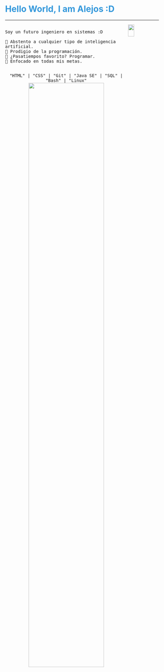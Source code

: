 # <span style="color: #3498db">Hello World, I am Alejos :D</span>
---
<p>
  <img src="https://fiverr-res.cloudinary.com/images/t_main1,q_auto,f_auto,q_auto,f_auto/v1/attachments/delivery/asset/1f0a5a9eb2c8e4dcc3dcbda199bc0bc4-1586630938/goku%20black/make-a-pixel-art-gif.gif" align="right" width="20%" height="10%"/>
  <samp>
    <br>Soy un futuro ingeniero en sistemas :D
    <br>
    <br>🔹 Abstento a cualquier tipo de inteligencia artificial.
    <br>🔹 Prodigio de la programación.
    <br>🔹 ¿Pasatiempos favorito? Programar.
    <br>🔹 Enfocado en todas mis metas.

 </samp>
   <br>
  <br>
  <p align="center">
    <samp>
      "HTML" | "CSS" | "Git" | "Java SE" | "SQL" | "Bash" | "Linux"
     <img src="https://images-wixmp-ed30a86b8c4ca887773594c2.wixmp.com/f/fcce84f3-524e-4448-99f2-97230b116c0d/dj40c56-4a059b6a-3b0e-48b2-ae91-8c813fa20234.gif?token=eyJ0eXAiOiJKV1QiLCJhbGciOiJIUzI1NiJ9.eyJzdWIiOiJ1cm46YXBwOjdlMGQxODg5ODIyNjQzNzNhNWYwZDQxNWVhMGQyNmUwIiwiaXNzIjoidXJuOmFwcDo3ZTBkMTg4OTgyMjY0MzczYTVmMGQ0MTVlYTBkMjZlMCIsIm9iaiI6W1t7InBhdGgiOiJcL2ZcL2ZjY2U4NGYzLTUyNGUtNDQ0OC05OWYyLTk3MjMwYjExNmMwZFwvZGo0MGM1Ni00YTA1OWI2YS0zYjBlLTQ4YjItYWU5MS04YzgxM2ZhMjAyMzQuZ2lmIn1dXSwiYXVkIjpbInVybjpzZXJ2aWNlOmZpbGUuZG93bmxvYWQiXX0.ZQKdiler2Iyr1PaokCdupNpsQ7WiCbr2aI15OkgFQ0c" align="bottom" width="70%" />

   </samp>
  <br>
  </p>
  
</p>

